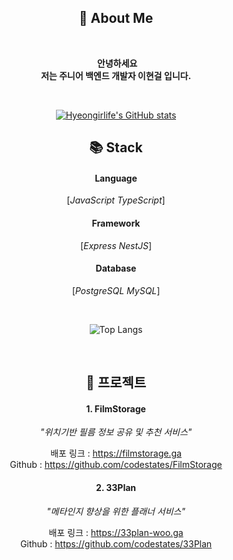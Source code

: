 <div align="center">
 
## :seedling: About Me
 <br />
 
 &nbsp;**안녕하세요
 <br />
 저는 주니어 백엔드 개발자 이현걸 입니다.**

 <br />

[![Hyeongirlife's GitHub stats](https://github-readme-stats.vercel.app/api?username=hyeongirlife&hide=stars,contribs&count_private=true&show_icons=true&theme=tokyonight)](https://github.com/alstjs1207/github-readme-stats)


 
 ## 📚 Stack
 
#### Language
[_JavaScript TypeScript_]
 
#### Framework
 [_Express NestJS_]
 
#### Database
 [_PostgreSQL MySQL_]
 
 <br />

 ![Top Langs](https://github-readme-stats.vercel.app/api/top-langs/?username=hyeongirlife&layout=compact&theme=tokyonight)

 <br />
 
## 📖 프로젝트
#### 1. FilmStorage

_"위치기반 필름 정보 공유 및 추천 서비스"_

배포 링크 : https://filmstorage.ga</br>
Github : https://github.com/codestates/FilmStorage

#### 2. 33Plan

_"메타인지 향상을 위한 플래너 서비스"_

배포 링크 : https://33plan-woo.ga</br>
Github : https://github.com/codestates/33Plan


</div>
